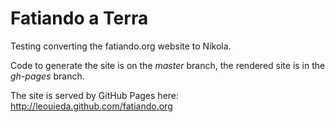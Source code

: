 # Fatiando a Terra

Testing converting the fatiando.org website to Nikola.

Code to generate the site is on the *master* branch, the rendered site is in
the *gh-pages* branch.

The site is served by GitHub Pages here: http://leouieda.github.com/fatiando.org
